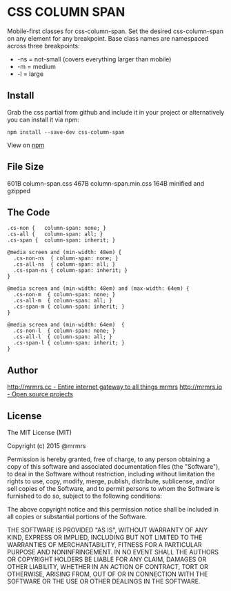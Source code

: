 # CSS COLUMN SPAN

  Mobile-first classes for css-column-span.
  Set the desired css-column-span on any element for any breakpoint.
  Base class names are namespaced across three breakpoints:

*  -ns = not-small (covers everything larger than mobile)
*  -m  = medium
*  -l  = large

## Install
Grab the css partial from github and include it in your project or alternatively
you can install it via npm:
```
npm install --save-dev css-column-span
```
View on [npm](https://www.npmjs.org/package/css-column-span)


## File Size

601B column-span.css
467B column-span.min.css
164B minified and gzipped

## The Code
```
.cs-non {   column-span: none; }
.cs-all {   column-span: all; }
.cs-span {  column-span: inherit; }

@media screen and (min-width: 48em) {
  .cs-non-ns  { column-span: none; }
  .cs-all-ns  { column-span: all; }
  .cs-span-ns { column-span: inherit; }
}

@media screen and (min-width: 48em) and (max-width: 64em) {
  .cs-non-m  { column-span: none; }
  .cs-all-m  { column-span: all; }
  .cs-span-m { column-span: inherit; }
}

@media screen and (min-width: 64em)  {
  .cs-non-l  { column-span: none; }
  .cs-all-l  { column-span: all; }
  .cs-span-l { column-span: inherit; }
}

```

## Author

[http://mrmrs.cc - Entire internet gateway to all things mrmrs](http://mrmrs.cc)
[http://mrmrs.io - Open source projects](http://mrmrs.io)

## License

The MIT License (MIT)

Copyright (c) 2015 @mrmrs

Permission is hereby granted, free of charge, to any person obtaining a copy
of this software and associated documentation files (the "Software"), to deal
in the Software without restriction, including without limitation the rights
to use, copy, modify, merge, publish, distribute, sublicense, and/or sell
copies of the Software, and to permit persons to whom the Software is
furnished to do so, subject to the following conditions:

The above copyright notice and this permission notice shall be included in
all copies or substantial portions of the Software.

THE SOFTWARE IS PROVIDED "AS IS", WITHOUT WARRANTY OF ANY KIND, EXPRESS OR
IMPLIED, INCLUDING BUT NOT LIMITED TO THE WARRANTIES OF MERCHANTABILITY,
FITNESS FOR A PARTICULAR PURPOSE AND NONINFRINGEMENT. IN NO EVENT SHALL THE
AUTHORS OR COPYRIGHT HOLDERS BE LIABLE FOR ANY CLAIM, DAMAGES OR OTHER
LIABILITY, WHETHER IN AN ACTION OF CONTRACT, TORT OR OTHERWISE, ARISING FROM,
OUT OF OR IN CONNECTION WITH THE SOFTWARE OR THE USE OR OTHER DEALINGS IN
THE SOFTWARE.

